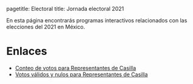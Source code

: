pagetitle: Electoral
title: Jornada electoral 2021

En esta página encontrarás programas interactivos relacionados con las elecciones del 2021 en
México.


# Enlaces

- [Conteo de votos para Representantes de Casilla](/electoral/conteo-votos/)
- [Votos válidos y nulos para Representantes de Casilla](validos-nulos/)

